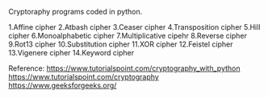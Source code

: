 Cryptoraphy programs coded in python.

1.Affine cipher
2.Atbash cipher
3.Ceaser cipher
4.Transposition cipher
5.Hill cipher
6.Monoalphabetic cipher
7.Multiplicative cipehr
8.Reverse cipher
9.Rot13 cipher
10.Substitution cipher
11.XOR cipher
12.Feistel cipher
13.Vigenere cipher
14.Keyword cipher

Reference:
  https://www.tutorialspoint.com/cryptography_with_python
  https://www.tutorialspoint.com/cryptography
  https://www.geeksforgeeks.org/
